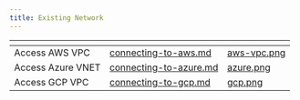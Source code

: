 ```yaml
---
title: Existing Network
---
```


<table data-card-size="large" data-view="cards">
	<thead>
		<tr>
			<th></th>
			<th data-hidden data-card-target data-type="content-ref"></th>
			<th data-hidden data-card-cover data-type="files"></th>
		</tr>
	</thead>
	<tbody>
		<tr>
			<td>Access AWS VPC</td>
			<td>
				<a href="connecting-to-aws.md">connecting-to-aws.md</a>
			</td>
			<td>
				<a href="../../.gitbook/assets/aws-vpc.png">aws-vpc.png</a>
			</td>
		</tr>
		<tr>
			<td>Access Azure VNET</td>
			<td>
				<a href="connecting-to-azure.md">connecting-to-azure.md</a>
			</td>
			<td>
				<a href="../../.gitbook/assets/azure.png">azure.png</a>
			</td>
		</tr>
		<tr>
			<td>Access GCP VPC</td>
			<td>
				<a href="connecting-to-gcp.md">connecting-to-gcp.md</a>
			</td>
			<td>
				<a href="../../.gitbook/assets/gcp.png">gcp.png</a>
			</td>
		</tr>
	</tbody>
</table>
